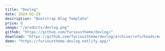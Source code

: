 ```yaml
---
title: "Devlog"
date: 2024-02-29
description: "Bootstrap Blog Template"
price: 0
image: "/products/devlog.png"
github: "https://github.com/furioustheme/devlog/"
download: "https://github.com/furioustheme/devlog/archive/refs/heads/main.zip"
demo: "https://furioustheme-devlog.netlify.app/"
---
```


